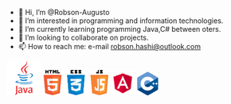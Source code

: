 - 👋 Hi, I’m @Robson-Augusto
- 👀 I’m interested in programming and information technologies.
- 🌱 I’m currently learning programming Java,C# between oters.
- 💞️ I’m looking to collaborate on projects.
- 📫 How to reach me: e-mail robson.hashi@outlook.com

<img src="java.png" width="70"> <img src="jscsshtml.png" width="130"> <img src="angular.png" width="50"> <img src="c++.png" width="42">
